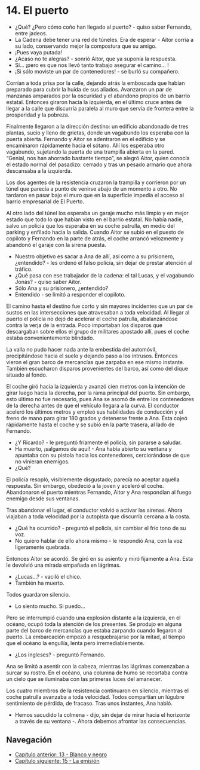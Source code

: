 # 14. El puerto

- ¿Qué? ¿Pero cómo coño han llegado al puerto? - quiso saber Fernando, entre jadeos.
- La Cadena debe tener una red de túneles. Era de esperar - Aitor corría a su lado, conservando mejor la compostura que su amigo.
- ¡Pues vaya putada!
- ¿Acaso no te alegras? - sonrió Aitor, que ya suponía la respuesta.
- Sí... ¡pero es que nos llevó tanto trabajo asegurar el camino... !
- ¡Si sólo moviste un par de contenedores! - se burló su compañero.

Corrían a toda prisa por la calle, dejando atrás la emboscada que habían preparado para cubrir la huida de sus aliados. Avanzaron un par de manzanas amparados por la oscuridad y el abandono propios de un barrio estatal. Entonces giraron hacia la izquierda, en el último cruce antes de llegar a la calle que discurría paralela al muro que servía de frontera entre la prosperidad y la pobreza.

Finalmente llegaron a la dirección destino: un edificio abandonado de tres plantas, sucio y lleno de grietas, donde un vagabundo los esperaba con la puerta abierta. Fernando y Aitor se adentraron en el edificio y se encaminaron rápidamente hacia el sótano. Allí los esperaba otro vagabundo, sujetando la puerta de una trampilla abierta en la pared. “Genial, nos han ahorrado bastante tiempo”, se alegró Aitor, quien conocía el estado normal del pasadizo: cerrado y tras un pesado armario que ahora descansaba a la izquierda. 

Los dos agentes de la resistencia cruzaron la trampilla y corrieron por un túnel que parecía a punto de venirse abajo de un momento a otro. No tardaron en pasar bajo el muro que en la superficie impedía el acceso al barrio empresarial de El Puerto. 

Al otro lado del túnel los esperaba un garaje mucho más limpio y en mejor estado que todo lo que habían visto en el barrio estatal. No había nadie, salvo un policía que los esperaba en su coche patrulla, en medio del parking y enfilado hacia la salida. Cuando Aitor se subió en el puesto de copiloto y Fernando en la parte de atrás, el coche arrancó velozmente y abandonó el garaje con la sirena puesta.

- Nuestro objetivo es sacar a Ana de allí, así como a su prisionero, ¿entendido? - les ordenó el falso policía, sin dejar de prestar atención al tráfico.
- ¿Qué pasa con ese trabajador de la cadena: el tal Lucas, y el vagabundo Jonás? - quiso saber Aitor.
- Sólo Ana y su prisionero, ¿entendido?
- Entendido - se limitó a responder el copiloto.

El camino hasta el destino fue corto y sin mayores incidentes que un par de sustos en las intersecciones que atravesaban a toda velocidad. Al llegar al puerto el policía no dejó de acelerar el coche patrulla, abalanzándose contra la verja de la entrada. Poco importaban los disparos que descargaban sobre ellos el grupo de militares apostado allí, pues el coche estaba convenientemente blindado.

La valla no pudo hacer nada ante la embestida del automóvil, precipitándose hacia el suelo y dejando paso a los intrusos. Entonces vieron el gran barco de mercancías que zarpaba en ese mismo instante. También escucharon disparos provenientes del barco, así como del dique situado al fondo.

El coche giró hacia la izquierda y avanzó cien metros con la intención de girar luego hacia la derecha, por la rama principal del puerto. Sin embargo, esto último no fue necesario, pues Ana se asomó de entre los contenedores de la derecha antes de que el vehículo llegara a la curva. El conductor aceleró los últimos metros y empleó sus habilidades de conducción y el freno de mano para girar 180 grados y detenerse frente a Ana. Ésta cojeó rápidamente hasta el coche y se subió en la parte trasera, al lado de Fernando.

- ¿Y Ricardo? - le preguntó fríamente el policía, sin pararse a saludar.
- Ha muerto, ¡salgamos de aquí! - Ana había abierto su ventana y apuntaba con su pistola hacia los contenedores, cerciorándose de que no vinieran enemigos.
- ¿Qué?

El policía resopló, visiblemente disgustado; parecía no aceptar aquella respuesta. Sin embargo, obedeció a la joven y aceleró el coche. Abandonaron el puerto mientras Fernando, Aitor y Ana respondían al fuego enemigo desde sus ventanas. 

Tras abandonar el lugar, el conductor volvió a activar las sirenas. Ahora viajaban a toda velocidad por la autopista que discurría cercana a la costa.

- ¿Qué ha ocurrido? - preguntó el policía, sin cambiar el frío tono de su voz.
- No quiero hablar de ello ahora mismo - le respondió Ana, con la voz ligeramente quebrada.

Entonces Aitor se acordó. Se giró en su asiento y miró fijamente a Ana. Esta le devolvió una mirada empañada en lágrimas.

- ¿Lucas...? - vaciló el chico.
- También ha muerto.

Todos guardaron silencio.

- Lo siento mucho. Si puedo... 

Pero se interrumpió cuando una explosión distante a la izquierda, en el océano, ocupó toda la atención de los presentes. Se produjo en alguna parte del barco de mercancías que estaba zarpando cuando llegaron al puerto. La embarcación empezó a resquebrajarse por la mitad, al tiempo que el océano la engullía, lenta pero irremediablemente.

- ¿Los ingleses? - preguntó Fernando.

Ana se limitó a asentir con la cabeza, mientras las lágrimas comenzaban a surcar su rostro. En el océano, una columna de humo se recortaba contra un cielo que se iluminaba con las primeras luces del amanecer.

Los cuatro miembros de la resistencia continuaron en silencio, mientras el coche patrulla avanzaba a toda velocidad. Todos compartían un lúgubre sentimiento de pérdida, de fracaso. Tras unos instantes, Ana habló.

- Hemos sacudido la colmena - dijo, sin dejar de mirar hacia el horizonte a través de su ventana -. Ahora debemos afrontar las consecuencias.


## Navegación

- [Capítulo anterior: 13 - Blanco y negro](c13_blanco-y-negro.md)
- [Capítulo siguiente: 15 - La emisión](c15_la-emisión.md)
